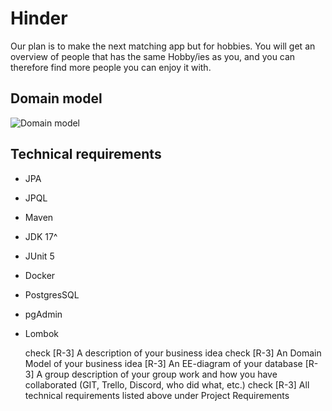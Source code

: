 
# Hinder

Our plan is to make the next matching app but for hobbies. You will get an overview of people that has the same Hobby/ies as you, and you can therefore find more people you can enjoy it with.

## Domain model
![Domain model](https://cdn.discordapp.com/attachments/1037341246152257666/1148547336914616391/IMG_5872.jpg)

## Technical requirements
- JPA
- JPQL
- Maven
- JDK 17^
- JUnit 5
- Docker
- PostgresSQL
- pgAdmin
- Lombok


    check [R-3] A description of your business idea
    check [R-3] An Domain Model of your business idea
    [R-3] An EE-diagram of your database
    [R-3] A group description of your group work and how you have collaborated (GIT, Trello, Discord, who did what, etc.)
     check [R-3] All technical requirements listed above under Project Requirements
